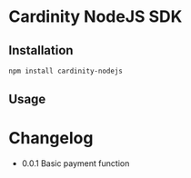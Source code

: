 # Cardinity NodeJS SDK


## Installation

```sh
npm install cardinity-nodejs
```

## Usage

# Changelog

- 0.0.1 Basic payment function